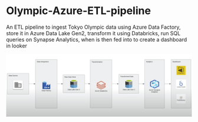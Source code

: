 # Olympic-Azure-ETL-pipeline
An ETL pipeline to ingest Tokyo Olympic data using Azure Data Factory, store it in Azure Data Lake Gen2, transform it using Databricks, run SQL queries on Synapse Analytics, when is then fed into to create a dashboard in looker

![alt_text](https://github.com/sahilbishnoi26/Olympic-Azure-ETL-Pipeline/blob/main/img1.png)
